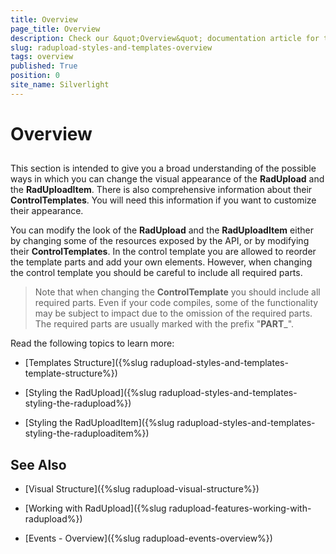 ```yaml
---
title: Overview
page_title: Overview
description: Check our &quot;Overview&quot; documentation article for the RadUpload WPF control.
slug: radupload-styles-and-templates-overview
tags: overview
published: True
position: 0
site_name: Silverlight
---
```


# Overview



## 

This section is intended to give you a broad understanding of the possible ways in which you can change the visual appearance of the __RadUpload__ and the __RadUploadItem__. There is also comprehensive information about their __ControlTemplates__. You will need this information if you want to customize their appearance. 

You can modify the look of the __RadUpload__ and the __RadUploadItem__ either by changing some of the resources exposed by the API, or by modifying their __ControlTemplates__. In the control template you are allowed to reorder the template parts and add your own elements. However, when changing the control template you should be careful to include all required parts.

>Note that when changing the __ControlTemplate__ you should include all required parts. Even if your code compiles, some of the functionality may be subject to impact due to the omission of the required parts. The required parts are usually marked with the prefix "__PART___".

Read the following topics to learn more:

* [Templates Structure]({%slug radupload-styles-and-templates-template-structure%})

* [Styling the RadUpload]({%slug radupload-styles-and-templates-styling-the-radupload%})

* [Styling the RadUploadItem]({%slug radupload-styles-and-templates-styling-the-raduploaditem%})

## See Also

 * [Visual Structure]({%slug radupload-visual-structure%})

 * [Working with RadUpload]({%slug radupload-features-working-with-radupload%})

 * [Events - Overview]({%slug radupload-events-overview%})
